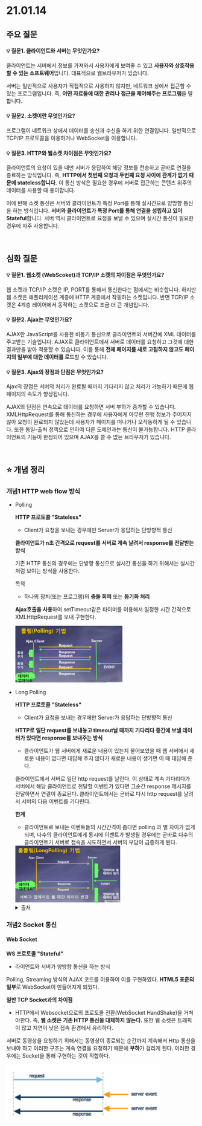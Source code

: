 # 21.01.14

## 주요 질문

#### 💡 질문1. 클라이언트와 서버는 무엇인가요?

클라이언트는 서버에서 정보를 가져와서 사용자에게 보여줄 수 있고 **사용자와 상호작용할 수 있는 소프트웨어**입니다. 대표적으로 웹브라우저가 있습니다.

서버는 일반적으로 사용자가 직접적으로 사용하지 않지만, 네트워크 상에서 접근할 수 있는 프로그램입니다. 즉, **어떤 자료들에 대한 관리나 접근을 제어해주는 프로그램**을 말합니다.

#### 💡 질문2. 소켓이란 무엇인가요?

프로그램이 네트워크 상에서 데이터를 송신과 수신을 하기 위한 연결입니다. 일반적으로 TCP/IP 프로토콜을 이용하거나 WebSocket을 이용합니다.

#### 💡 질문3. HTTP와 웹소켓 차이점은 무엇인가요?

클라이언트의 요청이 있을 때만 서버가 응답하여 해당 정보를 전송하고 곧바로 연결을 종료하는 방식입니다. 즉, **HTTP에서 첫번째 요청과 두번째 요청 사이에 관계가 없기 때문에 stateless합니다.** 이 통신 방식은 필요한 경우에 서버로 접근하는 콘텐츠 위주의 데이터를 사용할 때 용이합니다. 

이에 반해 소켓 통신은 서버와 클라이언트가 특정 Port를 통해 실시간으로 양방향 통신을 하는 방식입니다. **서버와 클라이언트가 특정 Port를 통해 연결을 성립하고 있어 Stateful**합니다.  서버 역시 클라이언트로 요청을 보낼 수 있으며 실시간 통신이 필요한 경우에 자주 사용합니다.

<br/>

## 심화 질문

#### 💡 질문1. 웹소켓 (WebScoket)과 TCP/IP 소켓의 차이점은 무엇인가요?

웹 소켓과 TCP/IP 소켓은 IP, PORT를 통해서 통신한다는 점에서는 비슷합니다. 하지만 웹 소켓은 애플리케이션 계층에 HTTP 계층에서 작동하는 소켓입니다. 반면 TCP/IP 소켓은 4계층 레이어에서 동작하는 소켓으로 조금 더 큰 개념입니다. 

#### 💡 질문2. Ajax는 무엇인가요?

AJAX란 JavaScript를 사용한 비동기 통신으로 클라이언트와 서버간에 XML 데이터를 주고받는 기술입니다. AJAX로 클라이언트에서 서버로 데이터를 요청하고 그것에 대한 결과만을 받아 적용할 수 있습니다. 이를 통해 **전체 페이지를 새로 고침하지 않고도 페이지의 일부에 대한 데이터를 로드**할 수 있습니다.

#### 💡 질문3. Ajax의 장점과 단점은 무엇인가요?

Ajax의 장점은 서버의 처리가 완료될 때까지 기다리지 않고 처리가 가능하기 때문에 웹페이지의 속도가 향상됩니다. 

AJAX의 단점은 연속으로 데이터를 요청하면 서버 부하가 증가할 수 있습니다. XMLHttpRequest를 통해 통신하는 경우에 사용자에게 아무런 진행 정보가 주어지지 않아 요청이 완료되지 않았는데 사용자가 페이지를 떠나거나 오작동하게 될 수 있습니다. 또한 동일-출처 정책으로 인하여 다른 도메인과는 통신이 불가능합니다. HTTP 클라이언트의 기능이 한정되어 있으며 AJAX를 쓸 수 없는 브라우저가 있습니다.

<br/>

## ⭐ 개념 정리

### 개념1 HTTP web flow 방식
- Polling 

  **HTTP 프로토콜 "Stateless"**

  - Client가 요청을 보내는 경우에만 Server가 응답하는 단방향적 통신

  **클라이언트가 n초 간격으로 request를 서버로 계속 날려서 response를 전달받는 방식**

  기존 HTTP 통신의 경우에는 단방향 통신으로 실시간 통신을 하기 위해서는 실시간처럼 보이는 방식을 사용한다.

  목적

  - 하나의 장치(또는 프로그램)의 **충돌 회피** 또는 **동기화 처리**

  **Ajax호출을 사용**하여 setTimeout같은 타이머를 이용해서 일정한 시간 간격으로 XMLHttpRequest를 보내 구현한다.

  <img src="./images/polling.png" height="150">

- Long Polling

  **HTTP 프로토콜 "Stateless"**

  - Client가 요청을 보내는 경우에만 Server가 응답하는 단방향적 통신

  **HTTP로 일단 request를 보내놓고 timeout날 때까지 기다리다 중간에 보낼 데이터가 있다면 response를 보내주는 방식**

  - 클라이언트가 웹 서버에게 새로운 내용이 있는지 물어보았을 때 웹 서버에서 새로운 내용이 없다면 대답해 주지 않다가 새로운 내용이 생기면 이 때 대답해 준다.

  클라이언트에서 서버로 일단 http request를 날린다. 이 상태로 계속 기다리다가 서버에서 해당 클라이언트로 전달할 이벤트가 있다면 그순간 response 메시지를 전달하면서 연결이 종료된다. 클라이언트에서는 곧바로 다시 http request를 날려서 서버의 다음 이벤트를 기다린다.

  **한계**

  - 클라이언트로 보내는 이벤트들의 시간간격이 좁다면 polling 과 별 차이가 없게 되며, 다수의 클라이언트에게 동시에 이벤트가 발생될 경우에는 곧바로 다수의 클라이언트가 서버로 접속을 시도하면서 서버의 부담이 급증하게 된다.

  

  <img src="./images/long-polling.png" height="150">





   <details markdown="1">
    <summary>출처</summary>
    https://adrenal.tistory.com/20
  </details>



### 개념2 Socket 통신

#### Web Socket

**WS 프로토콜 "Stateful"** 

- 라이언트와 서버가 양방향 통신을 하는 방식

Polling, Streaming 방식의 AJAX 코드를 이용하여 이를 구현하였다. **HTML5 표준의 일부**로 WebSocket이 만들어지게 되었다.

**일반 TCP Socket과의 차이점**

- HTTP에서 Websocket으로의 프로토콜 전환(WebSocket HandShake)을 거쳐야한다. 즉, **웹 소켓은** **기존 HTTP 통신을 대체하지 않는다.** 또한 웹 소켓은 트래픽이 많고 지연이 낮은 접속 환경에서 유리하다.

서버로 동영상을 요청하기 위해서는 동영상이 종료되는 순간까지 계속해서 Http 통신을 보내야 하고 이러한 구조는 계속 연결을 요청하기 때문에 **부하**가 걸리게 된다. 이러한 경우에는 Socket을 통해 구현하는 것이 적합하다.

<img src="./images/streaming.png" height="150">